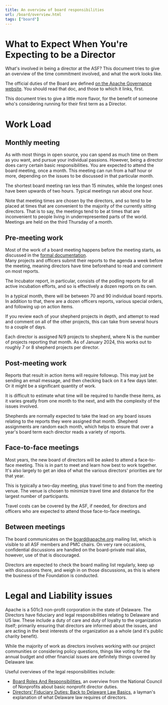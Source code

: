 ```yaml
---
title: An overview of board responsibilities
url: /board/overview.html
tags: ["board"]
---
```


# What to Expect When You're Expecting to be a Director

What's involved in being a director at the ASF? This document tries to give an
overview of the time commitment involved, and what the work looks like.

The official duties of the Board are defined [on the Apache Governance
website](https://apache.org/foundation/governance/board.html). You
should read that doc, and those to which it links, first.

This document tries to give a little more flavor, for the benefit of
someone who's considering running for their first term as a Director.

# Work Load

## Monthly meeting

As with most things in open source, you can spend as much time on them
as you want, and pursue your individual passions. However, being a
director does carry certain basic responsibilities.
You are expected to attend the board meeting, once a month. This meeting
can run from a half hour or more, depending on the issues to be discussed
in that particular month.

The shortest board meeting ran less than 15 minutes, while the longest
ones have been upwards of two hours. Typical meetings run about one hour.

Note that meeting times are chosen by the directors, and so tend to be
placed at times that are convenient to the majority of the currently
sitting directors. That is to say, the meetings tend to be at times that
are inconvenient to people living in underrepresented parts of the
world.  Meetings are held on the third Thursday of a month.

## Pre-meeting work

Most of the work of a board meeting happens before the meeting starts,
as discussed in the [formal
documentation](https://apache.org/foundation/governance/board.html).  
Many projects and officers submit their reports to the agenda a week
before the meeting, meaning directors have time beforehand to read 
and comment on most reports.

The Incubator report, in particular, consists of the podling reports
for all active incubation efforts, and so is effectively a dozen reports
on its own.

In a typical month, there will be between 70 and 90 individual board
reports. In addition to that, there are a dozen officers reports,
various special orders, and following up on action items.

If you review each of your shepherd projects in depth, and attempt to read
and comment on all of the other projects, this can take from several
hours to a couple of days.

Each director is assigned N/9 projects to shepherd, where N is the number 
of projects reporting that month. As of January 2024, this works out to 
roughly 7 or 8 shepherd projects per director.

## Post-meeting work

Reports that result in action items will require followup. This may just
be sending an email message, and then checking back on it a few days
later. Or it might be a significant quantity of work.

It is difficult to estimate what time will be required to handle these
items, as it varies greatly from one month to the next, and with the
complexity of the issues involved.

Shepherds are normally expected to take the lead on any board issues 
relating to the reports they were assigned that month.  Shepherd 
assignments are random each month, which helps to ensure that over 
a year's board term each director reads a variety of reports.

## Face-to-face meetings

Most years, the new board of directors will be asked to attend a
face-to-face meeting. This is in part to meet and learn how best to work
together. It's also largely to get an idea of what the various
directors' priorities are for that year.

This is typically a two-day meeting, plus travel time to and from the
meeting venue. The venue is chosen to minimize travel time and distance
for the largest number of participants.

Travel costs can be covered by the ASF, if needed, for directors and
officers who are expected to attend those face-to-face meetings.

## Between meetings

The board communicates on the board@apache.org mailing list, which is
visible to all ASF members and PMC chairs. On very rare occasions,
confidential discussions are handled on the board-private mail alias,
however, use of that is discouraged.

Directors are expected to check the board mailing list regularly, keep
up with discussions there, and weigh in on those discussions, as this is
where the business of the Foundation is conducted.

# Legal and Liability issues

Apache is a 501c3 non-profit corporation in the state of Delaware. 
The Directors have fiduciary and legal responsibilities relating to 
Delaware and US law.  These include a duty of care and duty of loyalty 
to the organization itself; primarily ensuring that directors are 
informed about the issues, and are acting in the best interests of 
the organization as a whole (and it's public charity benefit).

While the majority of work as directors involves working with our 
project communities or considering policy questions, things like
voting for the annual budget and other financial issues are definitely 
things covered by Delaware law.

Useful overviews of the legal responsibilities include:

- [Board Roles And Responsibilities](https://www.councilofnonprofits.org/running-nonprofit/governance-leadership/board-roles-and-responsibilities), an overview from the National Council 
  of Nonprofits about basic nonprofit director duties.
- [Directors’ Fiduciary Duties: Back to Delaware Law Basics](https://corpgov.law.harvard.edu/2020/03/10/directors-fiduciary-duties-back-to-delaware-law-basics/), a layman's 
  explanation of what Delaware law requires of directors.
